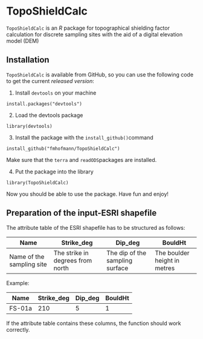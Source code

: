 # TopoShieldCalc

`TopoShieldCalc` is an *R* package for topographical shielding factor calculation for discrete sampling sites with the aid of a digital elevation model (DEM)
## Installation

`TopoShieldCalc` is available from GitHub, so you can use the following code to get the current *released version*:

1. Install `devtools` on your machine

```
install.packages("devtools")
```

2. Load the devtools package

```
library(devtools)
```

3. Install the package with the `install_github()`command
 
```
install_github("fmhofmann/TopoShieldCalc")
```
Make sure that the `terra` and `readODS`packages are installed. 

4. Put the package into the library
 
```
library(TopoShieldCalc)
```
Now you should be able to use the package. Have fun and enjoy!

## Preparation of the input-ESRI shapefile 

The attribute table of the ESRI shapefile has to be structured as follows:

Name                      | Strike_deg                       | Dip_deg                         | BouldHt                      |
--------------------------|----------------------------------|---------------------------------|------------------------------|
Name of the sampling site | The strike in degrees from north | The dip of the sampling surface | The boulder height in metres |

Example:

Name   | Strike_deg | Dip_deg | BouldHt |
-------|------------|---------|---------|
FS-01a | 210        | 5       | 1       |

If the attribute table contains these columns, the function should work correctly.
